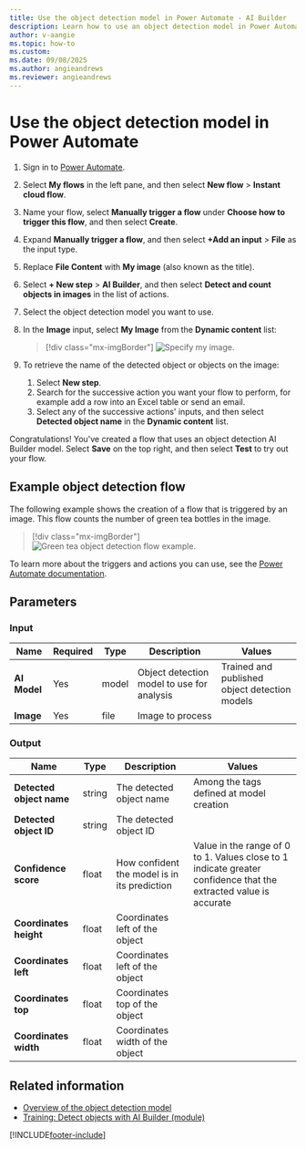 ```yaml
---
title: Use the object detection model in Power Automate - AI Builder
description: Learn how to use an object detection model in Power Automate
author: v-aangie
ms.topic: how-to
ms.custom: 
ms.date: 09/08/2025
ms.author: angieandrews
ms.reviewer: angieandrews
---
```


# Use the object detection model in Power Automate

1. Sign in to [Power Automate](https://flow.microsoft.com/).

1. Select **My flows** in the left pane, and then select **New flow** > **Instant cloud flow**.

1. Name your flow, select **Manually trigger a flow** under **Choose how to trigger this flow**, and then select **Create**.

1. Expand **Manually trigger a flow**, and then select **+Add an input** > **File** as the input type.

1. Replace  **File Content** with **My image** (also known as the title).

1. Select **+ New step** > **AI Builder**, and then select **Detect and count objects in images** in the list of actions.

1. Select the object detection model you want to use.

1. In the **Image** input, select **My Image** from the **Dynamic content** list:

    > [!div class="mx-imgBorder"]
    > ![Specify my image.](media/flow-my-image-2.png "Specify my image")

1. To retrieve the name of the detected object or objects on the image:
   1. Select **New step**.
   1. Search for the successive action you want your flow to perform, for example add a row into an Excel table or send an email.
   1. Select any of the successive actions' inputs, and then select **Detected object name**  in the **Dynamic content** list.

Congratulations! You've created a flow that uses an object detection AI Builder model. Select **Save** on the top right, and then select **Test** to try out your flow.

## Example object detection flow

The following example shows the creation of a flow that is triggered by an image. This flow counts the number of green tea bottles in the image.

> [!div class="mx-imgBorder"]
> ![Green tea object detection flow example.](media/green-tea-example-2.png "Example of an object detection flow")

To learn more about the triggers and actions you can use, see the [Power Automate documentation](/flow/getting-started).

## Parameters
### Input
|Name |Required |Type |Description |Values |
|---------|---------|---------|---------|---------|
|**AI Model** |Yes |model |Object detection model to use for analysis|Trained and published object detection models |
|**Image** |Yes |file |Image to process| |

### Output
|Name |Type |Description |Values |
|---------|---------|---------|---------|
|**Detected object name** |string |The detected object name|Among the tags defined at model creation |
|**Detected object ID** |string |The detected object ID| |
|**Confidence score** |float |How confident the model is in its prediction |Value in the range of 0 to 1. Values close to 1 indicate greater confidence that the extracted value is accurate |
|**Coordinates height** |float |Coordinates left of the object| |
|**Coordinates left** |float |Coordinates left of the object| |
|**Coordinates top** |float |Coordinates top of the object| |
|**Coordinates width** |float |Coordinates width of the object| |

## Related information

- [Overview of the object detection model](object-detection-overview.md)
- [Training: Detect objects with AI Builder (module)](/training/modules/get-started-with-ai-builder-object-detection/)


[!INCLUDE[footer-include](includes/footer-banner.md)]
